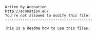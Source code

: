     Writen by Aconation
    http://aconation.eu/
    You're not allowed to modify this file!
    ----------------------------------------
    
    This is a Readme how to use this files,
    
  
